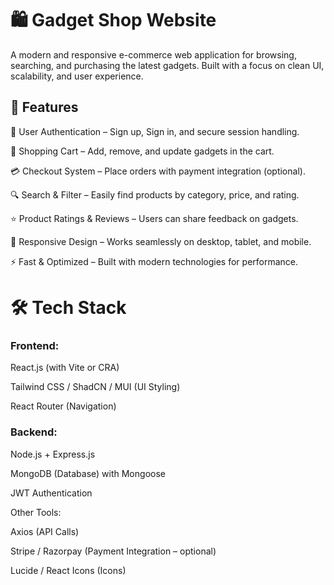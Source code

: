 <h1>🛍️ Gadget Shop Website</h1>

A modern and responsive e-commerce web application for browsing, searching, and purchasing the latest gadgets. Built with a focus on clean UI, scalability, and user experience.

<h2>🚀 Features</h2>

🔐 User Authentication – Sign up, Sign in, and secure session handling.

🛒 Shopping Cart – Add, remove, and update gadgets in the cart.

💳 Checkout System – Place orders with payment integration (optional).

🔍 Search & Filter – Easily find products by category, price, and rating.

⭐ Product Ratings & Reviews – Users can share feedback on gadgets.

📱 Responsive Design – Works seamlessly on desktop, tablet, and mobile.

⚡ Fast & Optimized – Built with modern technologies for performance.

<h1>🛠️ Tech Stack</h1>

<h3>Frontend:</h3>

React.js (with Vite or CRA)

Tailwind CSS / ShadCN / MUI (UI Styling)

React Router (Navigation)

<h3>Backend:</h3>

Node.js + Express.js

MongoDB (Database) with Mongoose

JWT Authentication

Other Tools:

Axios (API Calls)

Stripe / Razorpay (Payment Integration – optional)

Lucide / React Icons (Icons)
